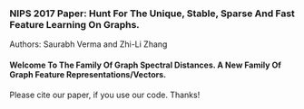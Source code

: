 ### NIPS 2017 Paper: Hunt For The Unique, Stable, Sparse And Fast Feature Learning On Graphs.

Authors: Saurabh Verma and Zhi-Li Zhang

#### Welcome To The Family Of Graph Spectral Distances. A New Family Of Graph Feature Representations/Vectors.

Please cite our paper, if you use our code. Thanks!   